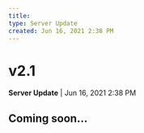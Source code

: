 ```yaml
---
title:
type: Server Update
created: Jun 16, 2021 2:38 PM
---
```


# v2.1

**Server Update** | Jun 16, 2021 2:38 PM

## Coming soon...
